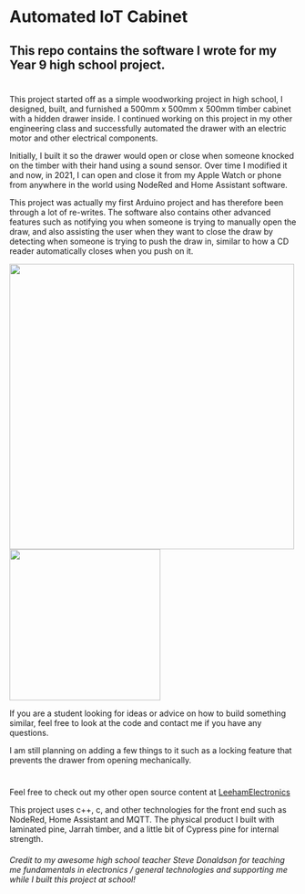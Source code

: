 # Automated IoT Cabinet
## This repo contains the software I wrote for my Year 9 high school project.

#

This project started off as a simple woodworking project in high school, I designed, built, and furnished a 500mm x 500mm x 500mm timber cabinet with a hidden drawer inside. I continued working on this project in my other engineering class and successfully automated the drawer with an electric motor and other electrical components.

Initially, I built it so the drawer would open or close when someone knocked on the timber with their hand using a sound sensor. Over time I modified it and now, in 2021, I can open and close it from my Apple Watch or phone from anywhere in the world using NodeRed and Home Assistant software.

This project was actually my first Arduino project and has therefore been through a lot of re-writes. The software also contains other advanced features such as notifying you when someone is trying to manually open the draw, and also assisting the user when they want to close the draw by detecting when someone is trying to push the draw in, similar to how a CD reader automatically closes when you push on it.

<p float="left">
  <img src="https://user-images.githubusercontent.com/51737378/126053071-e97903c2-3751-4335-8a0b-5a7197cc2522.JPG" width="500" />
  <img src="https://user-images.githubusercontent.com/51737378/126053037-1722f64a-bc8a-4275-bbc7-e69ac5d42ec0.jpg" width="265" />
</p>


If you are a student looking for ideas or advice on how to build something similar, feel free to look at the code and contact me if you have any questions.

I am still planning on adding a few things to it such as a locking feature that prevents the drawer from opening mechanically. 
#

Feel free to check out my other open source content at [LeehamElectronics](https://github.com/LeehamElectronics)

This project uses c++, c, and other technologies for the front end such as NodeRed, Home Assistant and MQTT. The physical product I built with laminated pine, Jarrah timber, and a little bit of Cypress pine for internal strength.


###### Credit to my awesome high school teacher Steve Donaldson for teaching me fundamentals in electronics / general technologies and supporting me while I built this project at school!
